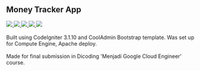 ## Money Tracker App
<a href="https://lh3.googleusercontent.com/drive-viewer/AFGJ81rM28qURuKL1z6ohP1NluTL2fkouKJkPtXiTvAjyLeDoLc5g55cXjKREz06mKdYOYg5ZSGWfTeMqCXNcdQ4usJNCfNs=s1600?source=screenshot.guru"> <img src="https://lh3.googleusercontent.com/drive-viewer/AFGJ81rM28qURuKL1z6ohP1NluTL2fkouKJkPtXiTvAjyLeDoLc5g55cXjKREz06mKdYOYg5ZSGWfTeMqCXNcdQ4usJNCfNs=s1600" /> </a>
<a href="https://lh3.googleusercontent.com/drive-viewer/AFGJ81rGUBsxX7UBq7TGN9s752UT5HsCYxuEYWZ_MfGrxbeM2KRGCdMKFKGgANIyRTV-shjEuMhrljqR8v7mJ-Ya5Yl_kNxtvg=s1600?source=screenshot.guru"> <img src="https://lh3.googleusercontent.com/drive-viewer/AFGJ81rGUBsxX7UBq7TGN9s752UT5HsCYxuEYWZ_MfGrxbeM2KRGCdMKFKGgANIyRTV-shjEuMhrljqR8v7mJ-Ya5Yl_kNxtvg=s1600" /> </a>
<a href="https://lh3.googleusercontent.com/drive-viewer/AFGJ81pge28gbi9QHuIF3hwzxT57cPKAlZfWqtjDy4OBm7SDOiUEf_wxeEBnj7-z97ReWKghNELq_OF56EmoQZjSOE8ILgIJKA=s1600?source=screenshot.guru"> <img src="https://lh3.googleusercontent.com/drive-viewer/AFGJ81pge28gbi9QHuIF3hwzxT57cPKAlZfWqtjDy4OBm7SDOiUEf_wxeEBnj7-z97ReWKghNELq_OF56EmoQZjSOE8ILgIJKA=s1600" /> </a>
<a href="https://lh3.googleusercontent.com/drive-viewer/AFGJ81rZ2tIw1BDbrTa8cBN4sKUTci7FgGQK3a_zn7qZQlndXpqS-sk9nZKCiKEoP2m5UpIs7rGdOjAS71g_yVJ-gKY1Yt47lg=s1600?source=screenshot.guru"> <img src="https://lh3.googleusercontent.com/drive-viewer/AFGJ81rZ2tIw1BDbrTa8cBN4sKUTci7FgGQK3a_zn7qZQlndXpqS-sk9nZKCiKEoP2m5UpIs7rGdOjAS71g_yVJ-gKY1Yt47lg=s1600" /> </a>
<a href="https://lh3.googleusercontent.com/drive-viewer/AFGJ81qxRbpA4Pl4vnDJiJoWccM4Ku9rvetDZV8NiLj0na082Rug5ueQtz44M_JUiM6z8kTOxZmNPgrYPpToyqwvTLoq_Q8gOA=s1600?source=screenshot.guru"> <img src="https://lh3.googleusercontent.com/drive-viewer/AFGJ81qxRbpA4Pl4vnDJiJoWccM4Ku9rvetDZV8NiLj0na082Rug5ueQtz44M_JUiM6z8kTOxZmNPgrYPpToyqwvTLoq_Q8gOA=s1600" /> </a>
<br/><br/>
Built using CodeIgniter 3.1.10 and CoolAdmin Bootstrap template. Was set up for Compute Engine, Apache deploy.
<br/><br/>
Made for final submission in Dicoding 'Menjadi Google Cloud Engineer' course.
